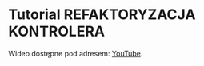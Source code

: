 # Tutorial REFAKTORYZACJA KONTROLERA

Wideo dostępne pod adresem: [YouTube](https://www.youtube.com/watch?v=lFn_AfefMTU&list=PLY2pNAuHHTd5qqxM8zP_ULiSk4tPukBko&index=3).

